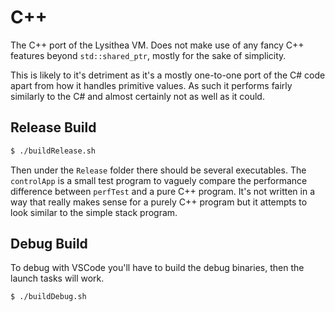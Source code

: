 # C++
The C++ port of the Lysithea VM. Does not make use of any fancy C++ features beyond `std::shared_ptr`, mostly for the sake of simplicity.

This is likely to it's detriment as it's a mostly one-to-one port of the C# code apart from how it handles primitive values. As such it performs fairly similarly to the C# and almost certainly not as well as it could.

## Release Build
```sh
$ ./buildRelease.sh
```

Then under the `Release` folder there should be several executables. The `controlApp` is a small test program to vaguely compare the performance difference between `perfTest` and a pure C++ program. It's not written in a way that really makes sense for a purely C++ program but it attempts to look similar to the simple stack program.

## Debug Build
To debug with VSCode you'll have to build the debug binaries, then the launch tasks will work.
```sh
$ ./buildDebug.sh
```

